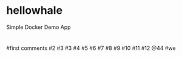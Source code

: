 # hellowhale
Simple Docker Demo App
#
#first comments
#2
#3
#3
#4
#5
#6
#7
#8
#9
#10
#11
#12
@44
#we
